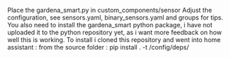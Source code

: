Place the gardena_smart.py in custom_components/sensor
Adjust the configuration, see sensors.yaml, binary_sensors.yaml and groups for tips.
You also need to install the gardena_smart python package, i have not uploaded it to the python repository yet, as i want more feedback on how well this is working.
To install i cloned this repository and went into home assistant :
from the source folder :
  pip install . -t /config/deps/
